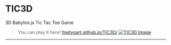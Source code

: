 # TIC3D
3D Babylon.js Tic Tac Toe Game

>You can play it here! [fredygart.github.io/TIC3D/](https://fredygart.github.io/TIC3D/)
>[![TIC3D Image](https://fredygart.github.io/TIC3D/tic3DIcon.png)](https://fredygart.github.io/TIC3D/)
---
